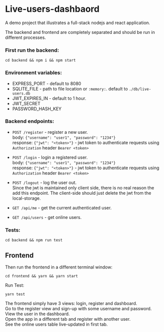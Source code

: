 # Live-users-dashbaord

A demo project that illustrates a full-stack nodejs and react application.

The backend and frontend are completely separated and should be run in different processes.

### First run the backend:
`cd backend && npm i && npm start`  
### Environment variables:  

* EXPRESS_PORT - default to 8080
* SQLITE_FILE - path to file location or `:memory:`. default to `./db/live-users.db`
* JWT_EXPIRES_IN - default to 1 hour.
* JWT_SECRET
* PASSWORD_HASH_KEY

### Backend endpoints:

* `POST /register` - register a new user.  
body: `{"username": "user1", "password": "1234"}`  
response: `{"jwt": "<token>"}` - jwt token to authenticate requests using `Authorization` header `Bearer <token>`

* `POST /login` - login a registered user.  
body: `{"username": "user1", "password": "1234"}`  
response: `{"jwt": "<token>"}` - jwt token to authenticate requests using `Authorization` header `Bearer <token>`

* `POST /logout` - log the user out.  
Since the jwt is maintained only client side, there is no real reason the add this endpoint. The client-side should just delete the jwt from the local-storage. 

* `GET /api/me` - get the current authenticated user.

* `GET /api/users` - get online users.

### Tests:  
`cd backend && npm run test`


## Frontend

Then run the frontend in a different terminal window:

`cd frontend && yarn && yarn start`

Run Test:
  
`yarn test`

The frontend simply have 3 views: login, register and dashboard.  
Go to the register view and sign-up with some username and password.  
View the user in the dashboard.  
Open the app in a different tab and register with another user.  
See the online users table live-updated in first tab.  
